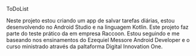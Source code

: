 ToDoList

Neste projeto estou criando um app de salvar tarefas diárias, estou desenvolvendo no Android Studio e na linguagem Kotlin.
Este projeto faz parte do teste prático da em empresa Raccoon.
Estou seguindo e me baseando nos ensinamentos do Ezequiel Messore Android Developer e o curso ministrado através da paltaforma Digital Innovation One.
